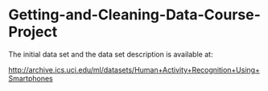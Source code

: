 Getting-and-Cleaning-Data-Course-Project
========================================

The initial data set and the data set description is available at: 

http://archive.ics.uci.edu/ml/datasets/Human+Activity+Recognition+Using+Smartphones



